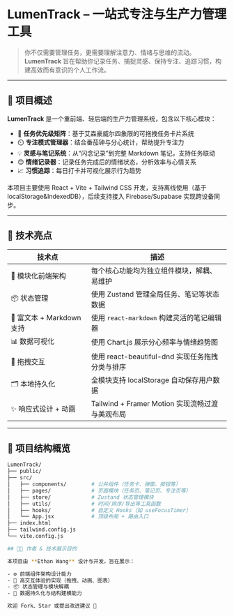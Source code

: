 # LumenTrack – 一站式专注与生产力管理工具

> 你不仅需要管理任务，更需要理解注意力、情绪与思维的流动。  
> **LumenTrack** 旨在帮助你记录任务、捕捉灵感、保持专注、追踪习惯，构建高效而有意识的个人工作流。

---

## 🧠 项目概述

**LumenTrack** 是一个重前端、轻后端的生产力管理系统，包含以下核心模块：

- 🧩 **任务优先级矩阵**：基于艾森豪威尔四象限的可拖拽任务卡片系统
- ⏲️ **专注模式管理器**：结合番茄钟与分心统计，帮助提升专注力
- 💡 **灵感与笔记系统**：从“闪念记录”到完整 Markdown 笔记，支持任务联动
- 😊 **情绪记录器**：记录任务完成后的情绪状态，分析效率与心情关系
- 📈 **习惯追踪**：每日打卡并可视化展示行为趋势

本项目主要使用 React + Vite + Tailwind CSS 开发，支持离线使用（基于 localStorage&IndexedDB），后续支持接入 Firebase/Supabase 实现跨设备同步。

---

## 🌟 技术亮点

| 技术点 | 描述 |
|--------|------|
| 🧭 模块化前端架构 | 每个核心功能均为独立组件模块，解耦、易维护 |
| 📦 状态管理 | 使用 Zustand 管理全局任务、笔记等状态数据 |
| 🧠 富文本 + Markdown 支持 | 使用 `react-markdown` 构建灵活的笔记编辑器 |
| 📊 数据可视化 | 使用 Chart.js 展示分心频率与情绪趋势图 |
| 🧩 拖拽交互 | 使用 react-beautiful-dnd 实现任务拖拽分类与排序 |
| 🗂️ 本地持久化 | 全模块支持 localStorage 自动保存用户数据 |
| ✨ 响应式设计 + 动画 | Tailwind + Framer Motion 实现流畅过渡与美观布局 |

---

## 📁 项目结构概览

```bash
LumenTrack/
├── public/
├── src/
│   ├── components/        # 公共组件（任务卡、弹窗、按钮等）
│   ├── pages/             # 页面模块（任务页、笔记页、专注页等）
│   ├── store/             # Zustand 状态管理模块
│   ├── utils/             # 时间/排序/导出等工具函数
│   ├── hooks/             # 自定义 Hooks（如 useFocusTimer）
│   └── App.jsx            # 顶级布局 + 路由入口
├── index.html
├── tailwind.config.js
└── vite.config.js

## 👨‍💻 作者 & 技术展示目的

本项目由 **Ethan Wang** 设计与开发，旨在展示：

- ⚙️ 前端组件架构设计能力
- 🧩 高交互体验的实现（拖拽、动画、图表）
- 📦 状态管理与模块解耦
- 💾 数据持久化与结构建模能力

欢迎 Fork、Star 或提出改进建议 🙌
